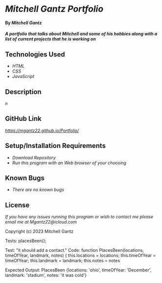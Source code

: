 # _Mitchell Gantz Portfolio_

#### By _**Mitchell Gantz**_
#### _A portfolio that talks about Mitchell and some of his hobbies along with a list of current projects that he is working on_

## Technologies Used
* _HTML_
* _CSS_
* _JavaScript_

## Description
_n_

## GitHub Link
_https://mgantz22.github.io/Portfolio/_

## Setup/Installation Requirements
* _Download Repository_
* _Run this program with an Web browser of your choosing_
## Known Bugs
* _There are no known bugs_
## License
_If you have any issues running this program or wish to contact me please email me at Mgantz22@icloud.com_

Copyright (c) 2023 Mitchell Gantz

Tests: 
placesBeen();

Test: "it should add a contact."
Code:
function PlacesBeen(locations, timeOfYear, landmark, notes) {
  this.locations = locations;
  this.timeOfYear = timeOfYear;
  this.landmark = landmark;
  this.notes = notes

Expected Output: PlacesBeen {locations: 'ohio', timeOfYear: 'December', landmark: 'stadium', notes: 'it was cold'}